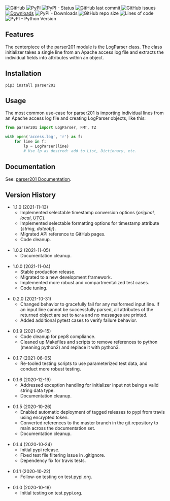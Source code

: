 ![GitHub](https://img.shields.io/github/license/geozeke/parser201)
![PyPI](https://img.shields.io/pypi/v/parser201)
![PyPI - Status](https://img.shields.io/pypi/status/parser201)
![GitHub last commit](https://img.shields.io/github/last-commit/geozeke/parser201)
![GitHub issues](https://img.shields.io/github/issues/geozeke/parser201)
[![Downloads](https://pepy.tech/badge/parser201)](https://pepy.tech/project/parser201)
![PyPI - Downloads](https://img.shields.io/pypi/dm/parser201)
![GitHub repo size](https://img.shields.io/github/repo-size/geozeke/parser201)
![Lines of code](https://img.shields.io/tokei/lines/github/geozeke/parser201)
![PyPI - Python Version](https://img.shields.io/pypi/pyversions/parser201)

## Features

The centerpiece of the parser201 module is the LogParser class. The class initializer takes a single line from an Apache access log file and extracts the individual fields into attributes within an object.

## Installation

```shell
pip3 install parser201
```

## Usage

The most common use-case for parser201 is importing individual lines from an Apache access log file and creating LogParser objects, like this:

```python
from parser201 import LogParser, FMT, TZ

with open('access.log', 'r') as f:
    for line in f:
        lp = LogParser(line)
        # Use lp as desired: add to List, Dictionary, etc.
```

## Documentation

See: [parser201 Documentation](https://geozeke.github.io/parser201).

## Version History

* 1.1.0 (2021-11-13)
	* Implemented selectable timestamp conversion options {*original*, *local*, [*UTC*](https://en.wikipedia.org/wiki/Coordinated_Universal_Time)}.
	* Implemented selectable formatting options for timestamp attribute {*string*, *dateobj*}.
	* Migrated API reference to GitHub pages.
	* Code cleanup.<br><br>
* 1.0.2 (2021-11-05)
	* Documentation cleanup.<br><br>
* 1.0.0 (2021-11-04)
	* Stable production release.
	* Migrated to a new development framework.
	* Implemented more robust and compartmentalized test cases.
	* Code tuning.<br><br>
* 0.2.0 (2021-10-31)
	* Changed behavior to gracefully fail for any malformed input line. If an input line cannot be successfully parsed, all attributes of the returned object are set to `None` and no messages are printed.
	* Added additional pytest cases to verify failure behavior.<br><br>
* 0.1.9 (2021-09-15)
	* Code cleanup for pep8 compliance.
	* Cleaned up Makefiles and scripts to remove references to python (meaning python2) and replace it with python3.<br><br>
* 0.1.7 (2021-06-05)
	* Re-tooled testing scripts to use parameterized test data, and conduct more robust testing.<br><br>
* 0.1.6 (2020-12-19)
	* Addressed exception handling for initializer input not being a valid string data type.
	* Documentation cleanup.<br><br>
* 0.1.5 (2020-10-26)
	* Enabled automatic deployment of tagged releases to pypi from travis using encrypted token.
	* Converted references to the master branch in the git repository to main across the documentation set.
	* Documentation cleanup.<br><br>
* 0.1.4 (2020-10-24)
	* Initial pypi release.
	* Fixed test file filtering issue in .gitignore.
	* Dependency fix for travis tests.<br><br>
* 0.1.1 (2020-10-22)
	* Follow-on testing on test.pypi.org.<br><br>
* 0.1.0 (2020-10-18)
	* Initial testing on test.pypi.org.